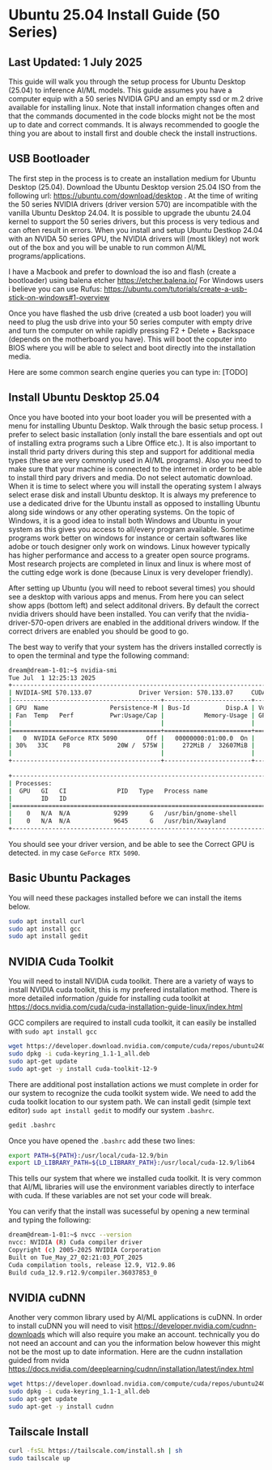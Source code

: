 # Ubuntu 25.04 Install Guide (50 Series)
## Last Updated: 1 July 2025

This guide will walk you through the setup process for Ubuntu Desktop (25.04) to inference AI/ML models. This guide assumes you have a computer equip with a 50 series NVIDIA GPU and an empty ssd or m.2 drive available for installing linux. Note that install information changes often and that the commands documented in the code blocks might not be the most up to date and correct commands. It is always recommended to google the thing you are about to install first and double check the install instructions.

## USB Bootloader
The first step in the process is to create an installation medium for Ubuntu Desktop (25.04).  Download the Ubuntu Desktop version 25.04 ISO from the following url: https://ubuntu.com/download/desktop . At the time of writing the 50 series NVIDIA drivers (driver version 570) are incompatible with the vanilla Ubuntu Desktop 24.04. It is possible to upgrade the ubuntu 24.04 kernel to support the 50 series drivers, but this process is very tedious and can often result in errors. When you install and setup Ubuntu Destkop 24.04 with an NVIDA 50 series GPU, the NVIDIA drivers will (most likley) not work out of the box and you will be unable to run common AI/ML programs/applications.

I have a Macbook and prefer to download the iso and flash (create a bootloader) using balena etcher https://etcher.balena.io/
For Windows users i believe you can use Rufus: https://ubuntu.com/tutorials/create-a-usb-stick-on-windows#1-overview

Once you have flashed the usb drive (created a usb boot loader) you will need to plug the usb drive into your 50 series computer with empty drive and turn the computer on while rapidly pressing F2 + Delete + Backspace (depends on the motherboard you have). This will boot the coputer into BIOS where you will be able to select and boot directly into the installation media.

Here are some common search engine queries you can type in:
[TODO]

## Install Ubuntu Desktop 25.04
Once you have booted into your boot loader you will be presented with a menu for installing Ubuntu Desktop. Walk through the basic setup process. I prefer to select basic installation (only install the bare essentials and opt out of installing extra programs such a Libre Office etc.). It is also important to install thrid party drivers during this step and support for additional media types (these are very commonly used in AI/ML programs). Also you need to make sure that your machine is connected to the internet in order to be able to install third pary drivers and media. Do not select automatic download. When it is time to select where you will install the operating system I always select erase disk and install Ubuntu desktop. It is always my preference to use a dedicated drive for the Ubuntu install as opposed to installing Ubuntu along side windows or any other operating systems. On the topic of Windows, it is a good idea to install both Windows and Ubuntu in your system as this gives you access to all/every program available. Sometime programs work better on windows for instance or certain softwares like adobe or touch designer only work on windows. Linux however typically has higher performance and access to a greater open source programs. Most research projects are completed in linux and linux is where most of the cutting edge work is done (because Linux is very developer friendly). 

After setting up Ubuntu (you will need to reboot several times) you should see a desktop with various apps and menus. From here you can select show apps (bottom left) and select additonal drivers. By default the correct nvidia drivers should have been installed. You can verify that the nvidia-driver-570-open drivers are enabled in the additional drivers window. If the correct drivers are enabled you should be good to go.

The best way to verify that your system has the drivers installed correctly is to open the terminal and type the following command:

```bash
dream@dream-1-01:~$ nvidia-smi
Tue Jul  1 12:25:13 2025       
+-----------------------------------------------------------------------------------------+
| NVIDIA-SMI 570.133.07             Driver Version: 570.133.07     CUDA Version: 12.8     |
|-----------------------------------------+------------------------+----------------------+
| GPU  Name                 Persistence-M | Bus-Id          Disp.A | Volatile Uncorr. ECC |
| Fan  Temp   Perf          Pwr:Usage/Cap |           Memory-Usage | GPU-Util  Compute M. |
|                                         |                        |               MIG M. |
|=========================================+========================+======================|
|   0  NVIDIA GeForce RTX 5090        Off |   00000000:01:00.0  On |                  N/A |
| 30%   33C    P8             20W /  575W |     272MiB /  32607MiB |      0%      Default |
|                                         |                        |                  N/A |
+-----------------------------------------+------------------------+----------------------+
                                                                                         
+-----------------------------------------------------------------------------------------+
| Processes:                                                                              |
|  GPU   GI   CI              PID   Type   Process name                        GPU Memory |
|        ID   ID                                                               Usage      |
|=========================================================================================|
|    0   N/A  N/A            9299      G   /usr/bin/gnome-shell                    226MiB |
|    0   N/A  N/A            9645      G   /usr/bin/Xwayland                         9MiB |
+-----------------------------------------------------------------------------------------+
```

You should see your driver version, and be able to see the Correct GPU is detected. in my case `GeForce RTX 5090`.

## Basic Ubuntu Packages
You will need these packages installed before we can install the items below.
```bash
sudo apt install curl
sudo apt install gcc
sudo apt install gedit
```

## NVIDIA Cuda Toolkit
You will need to install NVIDIA cuda toolkit. There are a variety of ways to install NVIDIA cuda toolkit, this is my prefered installation method. There is more detailed information /guide for installing cuda toolkit at https://docs.nvidia.com/cuda/cuda-installation-guide-linux/index.html

GCC compilers are required to install cuda toolkit, it can easily be installed with `sudo apt install gcc`

```bash
wget https://developer.download.nvidia.com/compute/cuda/repos/ubuntu2404/x86_64/cuda-keyring_1.1-1_all.deb
sudo dpkg -i cuda-keyring_1.1-1_all.deb
sudo apt-get update
sudo apt-get -y install cuda-toolkit-12-9
```
There are additional post installation actions we must complete in order for our system to recognize the cuda toolkit system wide. We need to add the cuda toolkit location to our system path. We can install gedit (simple text editor) `sudo apt install gedit` to modify our system `.bashrc`.
```bash
gedit .bashrc
```
Once you have opened the `.bashrc` add these two lines:
```bash
export PATH=${PATH}:/usr/local/cuda-12.9/bin
export LD_LIBRARY_PATH=${LD_LIBRARY_PATH}:/usr/local/cuda-12.9/lib64
```
This tells our system that where we installed cuda toolkit. It is very common that AI/ML libraries will use the environment variables directly to interface with cuda. If these variables are not set your code will break.

You can verify that the install was sucesseful by opening a new terminal and typing the following:
```bash
dream@dream-1-01:~$ nvcc --version
nvcc: NVIDIA (R) Cuda compiler driver
Copyright (c) 2005-2025 NVIDIA Corporation
Built on Tue_May_27_02:21:03_PDT_2025
Cuda compilation tools, release 12.9, V12.9.86
Build cuda_12.9.r12.9/compiler.36037853_0
```

## NVIDIA cuDNN
Another very common library used by AI/ML applications is cuDNN. In order to install cuDNN you will need to visit https://developer.nvidia.com/cudnn-downloads which will also require you make an account. technically you do not need an account and can you the information below however this might not be the most up to date information. Here are the cudnn installation guided from nvida https://docs.nvidia.com/deeplearning/cudnn/installation/latest/index.html

```bash
wget https://developer.download.nvidia.com/compute/cuda/repos/ubuntu2404/x86_64/cuda-keyring_1.1-1_all.deb
sudo dpkg -i cuda-keyring_1.1-1_all.deb
sudo apt-get update
sudo apt-get -y install cudnn
```


## Tailscale Install
```bash
curl -fsSL https://tailscale.com/install.sh | sh
sudo tailscale up
```
